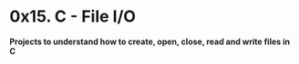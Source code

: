 # 0x15. C - File I/O

**Projects to understand how to create, open, close, read and write files in C**